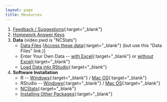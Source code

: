 ```yaml
---
layout: page
title: Resources
---
```


1. [Feedback / Suggestions](https://www.surveymonkey.com/r/F7S7GNJ){:target="_blank"}
1. [Homework Answer Keys](homework-keys)
1. **Data** (video pwd is "NCStats")
    * [Data Files](data_207) [[Access these data](https://vimeo.com/user45324800/ncstats-getdatawebpage){:target="_blank"} (but use this "Data Files" link.)]
    * Enter Your Own Data -- [with Excel](https://vimeo.com/user45324800/ncstats-preparedataexcel){:target="_blank"} or [without Excel](https://vimeo.com/user45324800/ncstats-preparedatatextfile){:target="_blank"}
    * [Load Data into RStudio](https://vimeo.com/user45324800/ncstats-loadcsvrstudio){:target="_blank"}
1. **Software Installation**
    * R -- [Windows](http://derekogle.com/IFAR/supplements/installations/InstallRWin.html){:target="_blank"} / [Mac OS](http://derekogle.com/IFAR/supplements/installations/InstallRMac.html){:target="_blank"}
    * RStudio -- [Windows](http://derekogle.com/IFAR/supplements/installations/InstallRStudioWin.html){:target="_blank"} / [Mac OS](http://derekogle.com/IFAR/supplements/installations/InstallRStudioMac.html){:target="_blank"}
    * [NCStats](https://github.com/droglenc/NCStats#installation){:target="_blank"}
    * [Installing Other Packages](http://derekogle.com/IFAR/supplements/installations/InstallPackagesRStudio.html){:target="_blank"}
